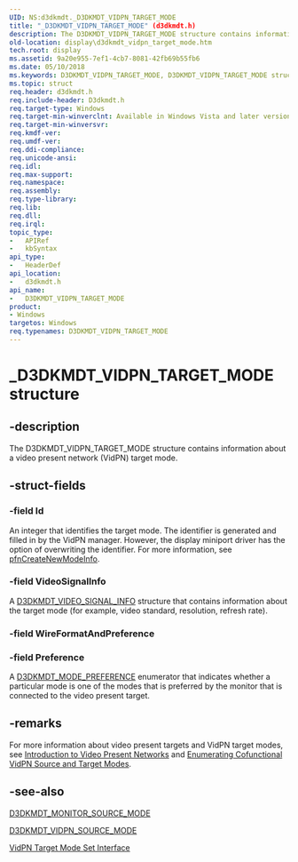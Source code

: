 ```yaml
---
UID: NS:d3dkmdt._D3DKMDT_VIDPN_TARGET_MODE
title: "_D3DKMDT_VIDPN_TARGET_MODE" (d3dkmdt.h)
description: The D3DKMDT_VIDPN_TARGET_MODE structure contains information about a video present network (VidPN) target mode.
old-location: display\d3dkmdt_vidpn_target_mode.htm
tech.root: display
ms.assetid: 9a20e955-7ef1-4cb7-8081-42fb69b55fb6
ms.date: 05/10/2018
ms.keywords: D3DKMDT_VIDPN_TARGET_MODE, D3DKMDT_VIDPN_TARGET_MODE structure [Display Devices], DmStructs_a1ac1f39-cd89-458b-95b5-91fd5cbc507e.xml, _D3DKMDT_VIDPN_TARGET_MODE, d3dkmdt/D3DKMDT_VIDPN_TARGET_MODE, display.d3dkmdt_vidpn_target_mode
ms.topic: struct
req.header: d3dkmdt.h
req.include-header: D3dkmdt.h
req.target-type: Windows
req.target-min-winverclnt: Available in Windows Vista and later versions of the Windows operating systems.
req.target-min-winversvr: 
req.kmdf-ver: 
req.umdf-ver: 
req.ddi-compliance: 
req.unicode-ansi: 
req.idl: 
req.max-support: 
req.namespace: 
req.assembly: 
req.type-library: 
req.lib: 
req.dll: 
req.irql: 
topic_type:
-	APIRef
-	kbSyntax
api_type:
-	HeaderDef
api_location:
-	d3dkmdt.h
api_name:
-	D3DKMDT_VIDPN_TARGET_MODE
product:
- Windows
targetos: Windows
req.typenames: D3DKMDT_VIDPN_TARGET_MODE
---
```


# _D3DKMDT_VIDPN_TARGET_MODE structure


## -description


The D3DKMDT_VIDPN_TARGET_MODE structure contains information about a video present network (VidPN) target mode.


## -struct-fields




### -field Id

An integer that identifies the target mode. The identifier is generated and filled in by the VidPN manager. However, the display miniport driver has the option of overwriting the identifier. For more information, see <a href="https://msdn.microsoft.com/ebb37681-fa03-49f5-968b-87c9ff4ebae9">pfnCreateNewModeInfo</a>.


### -field VideoSignalInfo

A <a href="https://msdn.microsoft.com/library/windows/hardware/ff546625">D3DKMDT_VIDEO_SIGNAL_INFO</a> structure that contains information about the target mode (for example, video standard, resolution, refresh rate).


### -field WireFormatAndPreference

 


### -field Preference

A <a href="https://msdn.microsoft.com/library/windows/hardware/ff546061">D3DKMDT_MODE_PREFERENCE</a> enumerator that indicates whether a particular mode is one of the modes that is preferred by the monitor that is connected to the video present target.


## -remarks



For more information about video present targets and VidPN target modes, see <a href="https://msdn.microsoft.com/62a92f00-b1da-41c2-99af-eef8140b064e">Introduction to Video Present Networks</a> and <a href="https://msdn.microsoft.com/f1aa6277-7af6-4ba0-8ff1-d562f7029540">Enumerating Cofunctional VidPN Source and Target Modes</a>.




## -see-also




<a href="https://msdn.microsoft.com/library/windows/hardware/ff546133">D3DKMDT_MONITOR_SOURCE_MODE</a>



<a href="https://msdn.microsoft.com/library/windows/hardware/ff546724">D3DKMDT_VIDPN_SOURCE_MODE</a>



<a href="https://msdn.microsoft.com/library/windows/hardware/ff570559">VidPN Target Mode Set Interface</a>
 

 

